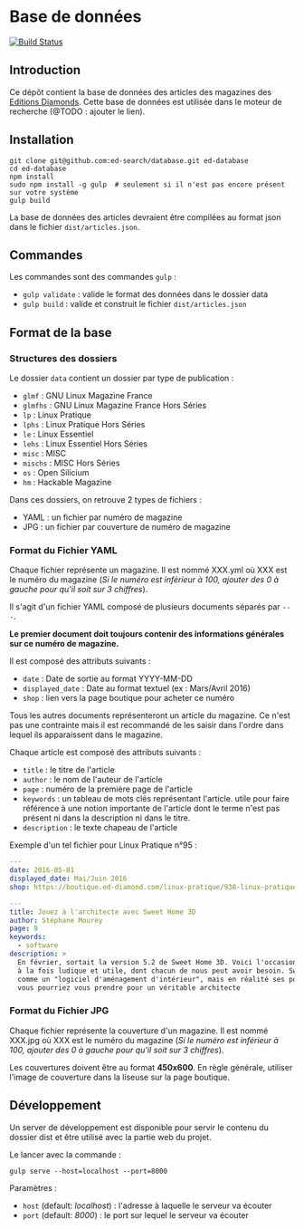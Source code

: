 # Base de données

[![Build Status](https://travis-ci.org/ed-search/database.svg?branch=master)](https://travis-ci.org/ed-search/database)


## Introduction

Ce dépôt contient la base de données des articles des magazines des [Editions Diamonds](https://boutique.ed-diamond.com/). Cette base de données est utilisée dans le moteur de recherche (@TODO : ajouter le lien).


## Installation

```
git clone git@github.com:ed-search/database.git ed-database
cd ed-database
npm install
sudo npm install -g gulp  # seulement si il n'est pas encore présent sur votre système
gulp build
```

La base de données des articles devraient être compilées au format json dans le fichier `dist/articles.json`.


## Commandes

Les commandes sont des commandes `gulp` :

* `gulp validate` : valide le format des données dans le dossier data
* `gulp build` : valide et construit le fichier `dist/articles.json`


## Format de la base

### Structures des dossiers

Le dossier `data` contient un dossier par type de publication :

* `glmf` : GNU Linux Magazine France
* `glmfhs` : GNU Linux Magazine France Hors Séries
* `lp` : Linux Pratique
* `lphs` : Linux Pratique Hors Séries
* `le` : Linux Essentiel
* `lehs` : Linux Essentiel Hors Séries
* `misc` : MISC
* `mischs` : MISC Hors Séries
* `os` : Open Silicium
* `hm` : Hackable Magazine

Dans ces dossiers, on retrouve 2 types de fichiers :

* YAML : un fichier par numéro de magazine
* JPG : un fichier par couverture de numéro de magazine

### Format du Fichier YAML

Chaque fichier représente un magazine. Il est nommé XXX.yml où XXX est le numéro du magazine (*Si le numéro est inférieur à 100, ajouter des 0 à gauche pour qu'il soit sur 3 chiffres*).

Il s'agit d'un fichier YAML composé de plusieurs documents séparés par `---`.

**Le premier document doit toujours contenir des informations générales sur ce numéro de magazine.**

Il est composé des attributs suivants :

* `date` : Date de sortie au format YYYY-MM-DD
* `displayed_date` : Date au format textuel (ex : Mars/Avril 2016)
* `shop` : lien vers la page boutique pour acheter ce numéro

Tous les autres documents représenteront un article du magazine. Ce n'est pas une contrainte mais il est recommandé de les saisir dans l'ordre dans lequel ils apparaissent dans le magazine.

Chaque article est composé des attributs suivants :

* `title` : le titre de l'article
* `author` : le nom de l'auteur de l'article
* `page` : numéro de la première page de l'article
* `keywords` : un tableau de mots clés représentant l'article. utile pour faire référence à une notion importante de l'article dont le terme n'est pas présent ni dans la description ni dans le titre.
* `description` : le texte chapeau de l'article

Exemple d'un tel fichier pour Linux Pratique n°95 :

``` yml
---
date: 2016-05-01
displayed_date: Mai/Juin 2016
shop: https://boutique.ed-diamond.com/linux-pratique/938-linux-pratique-95.html

---
title: Jouez à l'architecte avec Sweet Home 3D
author: Stéphane Mourey
page: 8
keywords:
  - software
description: >
  En février, sortait la version 5.2 de Sweet Home 3D. Voici l'occasion de revenir sur ce logiciel
  à la fois ludique et utile, dont chacun de nous peut avoir besoin. Sweet Home 3D se présente en effet
  comme un "logiciel d'aménagement d'intérieur", mais en réalité ses possibilités sont si vastes que
  vous pourriez vous prendre pour un véritable architecte
```

### Format du Fichier JPG

Chaque fichier représente la couverture d'un magazine. Il est nommé XXX.jpg où XXX est le numéro du magazine (*Si le numéro est inférieur à 100, ajouter des 0 à gauche pour qu'il soit sur 3 chiffres*).

Les couvertures doivent être au format **450x600**. En règle générale, utiliser l'image de couverture dans la liseuse sur la page boutique.

## Développement

Un server de développement est disponible pour servir le contenu du dossier dist et être utilisé avec la partie web du projet.

Le lancer avec la commande :

```
gulp serve --host=localhost --port=8000
```

Paramètres :

* `host` (default: *localhost*) : l'adresse à laquelle le serveur va écouter
* `port` (default: *8000*) : le port sur lequel le serveur va écouter
